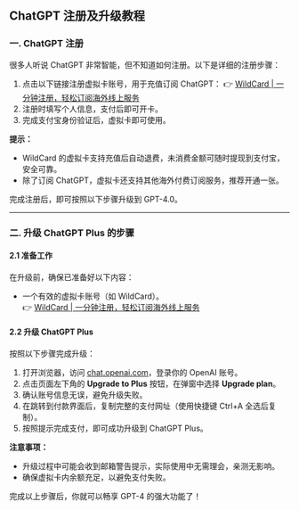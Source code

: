 ## ChatGPT 注册及升级教程

### 一. ChatGPT 注册

很多人听说 ChatGPT 非常智能，但不知道如何注册。以下是详细的注册步骤：

1. 点击以下链接注册虚拟卡账号，用于充值订阅 ChatGPT：
   👉 [WildCard | 一分钟注册，轻松订阅海外线上服务](https://bit.ly/bewildcard)
2. 注册时填写个人信息，支付后即可开卡。
3. 完成支付宝身份验证后，虚拟卡即可使用。

**提示：**  
- WildCard 的虚拟卡支持充值后自动退费，未消费金额可随时提现到支付宝，安全可靠。  
- 除了订阅 ChatGPT，虚拟卡还支持其他海外付费订阅服务，推荐开通一张。

完成注册后，即可按照以下步骤升级到 GPT-4.0。

---

### 二. 升级 ChatGPT Plus 的步骤

#### 2.1 准备工作

在升级前，确保已准备好以下内容：
- 一个有效的虚拟卡账号（如 WildCard）。  
  👉 [WildCard | 一分钟注册，轻松订阅海外线上服务](https://bit.ly/bewildcard)

#### 2.2 升级 ChatGPT Plus

按照以下步骤完成升级：

1. 打开浏览器，访问 [chat.openai.com](https://chat.openai.com/)，登录你的 OpenAI 账号。
2. 点击页面左下角的 **Upgrade to Plus** 按钮，在弹窗中选择 **Upgrade plan**。
3. 确认账号信息无误，避免升级失败。
4. 在跳转到付款界面后，复制完整的支付网址（使用快捷键 Ctrl+A 全选后复制）。
5. 按照提示完成支付，即可成功升级到 ChatGPT Plus。

**注意事项：**  
- 升级过程中可能会收到邮箱警告提示，实际使用中无需理会，亲测无影响。  
- 确保虚拟卡内余额充足，以避免支付失败。

完成以上步骤后，你就可以畅享 GPT-4 的强大功能了！